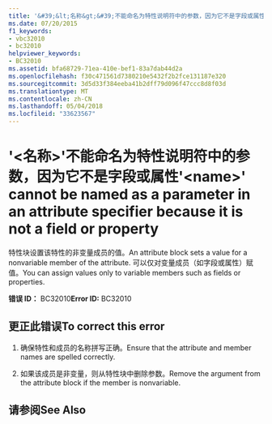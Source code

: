 ```yaml
---
title: '&#39;&lt;名称&gt;&#39;不能命名为特性说明符中的参数，因为它不是字段或属性'
ms.date: 07/20/2015
f1_keywords:
- vbc32010
- bc32010
helpviewer_keywords:
- BC32010
ms.assetid: bfa68729-71ea-410e-bef1-83a7dab44d2a
ms.openlocfilehash: f30c471561d7380210e5432f2b2fce131187e320
ms.sourcegitcommit: 3d5d33f384eeba41b2dff79d096f47ccc8d8f03d
ms.translationtype: MT
ms.contentlocale: zh-CN
ms.lasthandoff: 05/04/2018
ms.locfileid: "33623567"
---
```

# <a name="39ltnamegt39-cannot-be-named-as-a-parameter-in-an-attribute-specifier-because-it-is-not-a-field-or-property"></a><span data-ttu-id="b5184-102">&#39;&lt;名称&gt;&#39;不能命名为特性说明符中的参数，因为它不是字段或属性</span><span class="sxs-lookup"><span data-stu-id="b5184-102">&#39;&lt;name&gt;&#39; cannot be named as a parameter in an attribute specifier because it is not a field or property</span></span>
<span data-ttu-id="b5184-103">特性块设置该特性的非变量成员的值。</span><span class="sxs-lookup"><span data-stu-id="b5184-103">An attribute block sets a value for a nonvariable member of the attribute.</span></span> <span data-ttu-id="b5184-104">可以仅对变量成员（如字段或属性）赋值。</span><span class="sxs-lookup"><span data-stu-id="b5184-104">You can assign values only to variable members such as fields or properties.</span></span>  
  
 <span data-ttu-id="b5184-105">**错误 ID：** BC32010</span><span class="sxs-lookup"><span data-stu-id="b5184-105">**Error ID:** BC32010</span></span>  
  
## <a name="to-correct-this-error"></a><span data-ttu-id="b5184-106">更正此错误</span><span class="sxs-lookup"><span data-stu-id="b5184-106">To correct this error</span></span>  
  
1.  <span data-ttu-id="b5184-107">确保特性和成员的名称拼写正确。</span><span class="sxs-lookup"><span data-stu-id="b5184-107">Ensure that the attribute and member names are spelled correctly.</span></span>  
  
2.  <span data-ttu-id="b5184-108">如果该成员是非变量，则从特性块中删除参数。</span><span class="sxs-lookup"><span data-stu-id="b5184-108">Remove the argument from the attribute block if the member is nonvariable.</span></span>  
  
## <a name="see-also"></a><span data-ttu-id="b5184-109">请参阅</span><span class="sxs-lookup"><span data-stu-id="b5184-109">See Also</span></span>  
 

